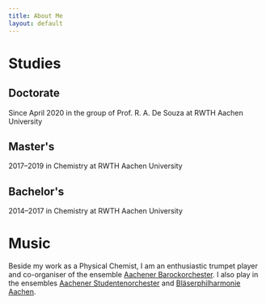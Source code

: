 ```yaml
---
title: About Me
layout: default
---
```


# Studies
## Doctorate
Since April 2020 in the group of Prof. R. A. De Souza at RWTH Aachen University
## Master's
2017&ndash;2019 in Chemistry at RWTH Aachen University
## Bachelor's
2014&ndash;2017 in Chemistry at RWTH Aachen University

# Music
Beside my work as a Physical Chemist, I am an enthusiastic trumpet player and co-organiser of the ensemble [Aachener Barockorchester](https://www.instagram.com/aachenerbarockorchester/). I also play in the ensembles [Aachener Studentenorchester](https://www.aso.rwth-aachen.de/) and [Bläserphilharmonie Aachen](https://blaeserphilharmonie-aachen.de/).